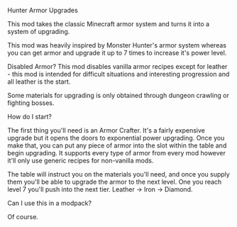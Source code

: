 Hunter Armor Upgrades

This mod takes the classic Minecraft armor system and turns it into a system of upgrading.

This mod was heavily inspired by Monster Hunter's armor system whereas you can get armor and upgrade it up to 7 times to increase it's power level.


Disabled Armor?
This mod disables vanilla armor recipes except for leather - this mod is intended for difficult situations and interesting progression and all leather is the start.

Some materials for upgrading is only obtained through dungeon crawling or fighting bosses.



How do I start?

The first thing you'll need is an Armor Crafter. It's a fairly expensive upgrade but it opens the doors to exponential power upgrading.
Once you make that, you can put any piece of armor into the slot within the table and begin upgrading.
It supports every type of armor from every mod however it'll only use generic recipes for non-vanilla mods.

The table will instruct you on the materials you'll need, and once you supply them you'll be able to upgrade the armor to the next level.
One you reach level 7 you'll push into the next tier. Leather -> Iron -> Diamond.

Can I use this in a modpack?

Of course.